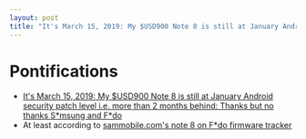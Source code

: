 ```yaml
---
layout: post
title: "It's March 15, 2019: My $USD900 Note 8 is still at January Android security patch level i.e. more than 2 months behind: Thanks but no thanks S*msung and F*do"
---
```


# Pontifications

* [It's March 15, 2019: My $USD900 Note 8 is still at January Android security patch level i.e. more than 2 months behind: Thanks but no thanks S\*msung and F\*do](https://twitter.com/rtanglao/status/1106761475434008576)
* At least according to [sammobile.com's note 8 on F\*do firmware tracker](https://www.sammobile.com/firmwares/galaxy-note8/SM-N950W/FMC/)
